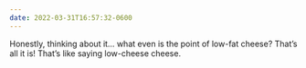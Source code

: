 ```yaml
---
date: 2022-03-31T16:57:32-0600
---
```


Honestly, thinking about it… what even is the point of low-fat cheese? That’s all it is! That’s like saying low-cheese cheese.